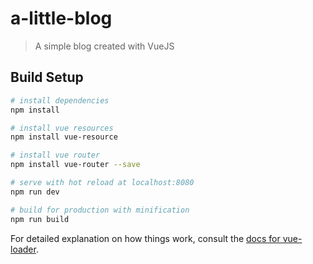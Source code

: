 # a-little-blog

> A simple blog created with VueJS

## Build Setup

``` bash
# install dependencies
npm install

# install vue resources
npm install vue-resource

# install vue router
npm install vue-router --save

# serve with hot reload at localhost:8080
npm run dev

# build for production with minification
npm run build
```

For detailed explanation on how things work, consult the [docs for vue-loader](http://vuejs.github.io/vue-loader).
